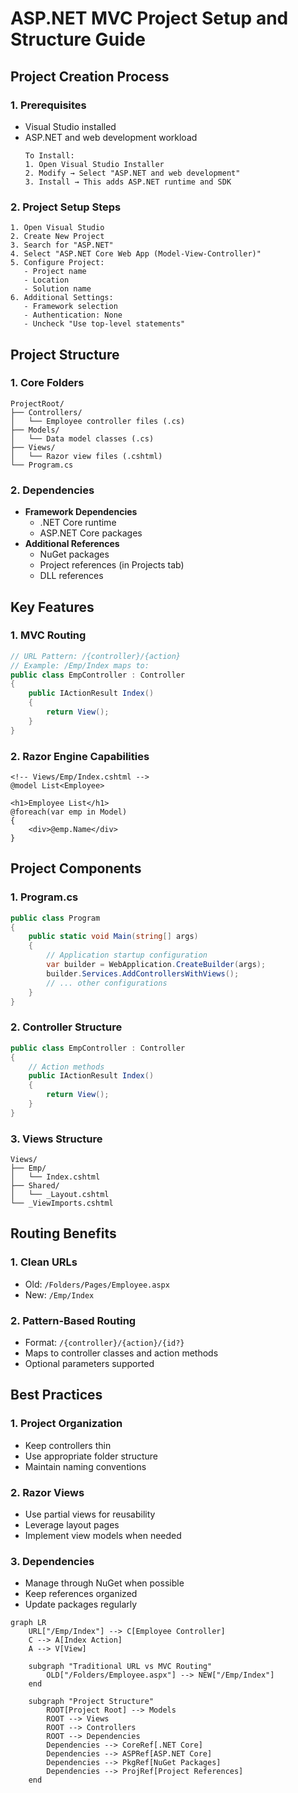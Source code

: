 # ASP.NET MVC Project Setup and Structure Guide

## Project Creation Process

### 1. Prerequisites
- Visual Studio installed
- ASP.NET and web development workload
  ```plaintext
  To Install:
  1. Open Visual Studio Installer
  2. Modify → Select "ASP.NET and web development"
  3. Install → This adds ASP.NET runtime and SDK
  ```

### 2. Project Setup Steps
```plaintext
1. Open Visual Studio
2. Create New Project
3. Search for "ASP.NET"
4. Select "ASP.NET Core Web App (Model-View-Controller)"
5. Configure Project:
   - Project name
   - Location
   - Solution name
6. Additional Settings:
   - Framework selection
   - Authentication: None
   - Uncheck "Use top-level statements"
```

## Project Structure

### 1. Core Folders
```
ProjectRoot/
├── Controllers/
│   └── Employee controller files (.cs)
├── Models/
│   └── Data model classes (.cs)
├── Views/
│   └── Razor view files (.cshtml)
└── Program.cs
```

### 2. Dependencies
- **Framework Dependencies**
  - .NET Core runtime
  - ASP.NET Core packages
- **Additional References**
  - NuGet packages
  - Project references (in Projects tab)
  - DLL references

## Key Features

### 1. MVC Routing
```csharp
// URL Pattern: /{controller}/{action}
// Example: /Emp/Index maps to:
public class EmpController : Controller
{
    public IActionResult Index()
    {
        return View();
    }
}
```

### 2. Razor Engine Capabilities
```cshtml
<!-- Views/Emp/Index.cshtml -->
@model List<Employee>

<h1>Employee List</h1>
@foreach(var emp in Model)
{
    <div>@emp.Name</div>
}
```

## Project Components

### 1. Program.cs
```csharp
public class Program
{
    public static void Main(string[] args)
    {
        // Application startup configuration
        var builder = WebApplication.CreateBuilder(args);
        builder.Services.AddControllersWithViews();
        // ... other configurations
    }
}
```

### 2. Controller Structure
```csharp
public class EmpController : Controller
{
    // Action methods
    public IActionResult Index()
    {
        return View();
    }
}
```

### 3. Views Structure
```plaintext
Views/
├── Emp/
│   └── Index.cshtml
├── Shared/
│   └── _Layout.cshtml
└── _ViewImports.cshtml
```

## Routing Benefits

### 1. Clean URLs
- Old: `/Folders/Pages/Employee.aspx`
- New: `/Emp/Index`

### 2. Pattern-Based Routing
- Format: `/{controller}/{action}/{id?}`
- Maps to controller classes and action methods
- Optional parameters supported

## Best Practices

### 1. Project Organization
- Keep controllers thin
- Use appropriate folder structure
- Maintain naming conventions

### 2. Razor Views
- Use partial views for reusability
- Leverage layout pages
- Implement view models when needed

### 3. Dependencies
- Manage through NuGet when possible
- Keep references organized
- Update packages regularly



```mermaid
graph LR
    URL["/Emp/Index"] --> C[Employee Controller]
    C --> A[Index Action]
    A --> V[View]
    
    subgraph "Traditional URL vs MVC Routing"
        OLD["/Folders/Employee.aspx"] --> NEW["/Emp/Index"]
    end
    
    subgraph "Project Structure"
        ROOT[Project Root] --> Models
        ROOT --> Views
        ROOT --> Controllers
        ROOT --> Dependencies
        Dependencies --> CoreRef[.NET Core]
        Dependencies --> ASPRef[ASP.NET Core]
        Dependencies --> PkgRef[NuGet Packages]
        Dependencies --> ProjRef[Project References]
    end
```
